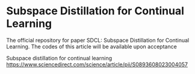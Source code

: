 # Subspace Distillation for Continual Learning
The official repository for paper SDCL: Subspace Distillation for Continual Learning. The codes of this article will be available upon acceptance  



Subspace distillation for continual learning
https://www.sciencedirect.com/science/article/pii/S0893608023004057


